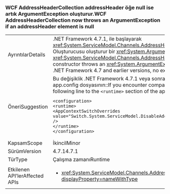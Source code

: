 ### <a name="wcf-addressheadercollection-now-throws-an-argumentexception-if-an-addressheader-element-is-null"></a><span data-ttu-id="df903-101">WCF AddressHeaderCollection addressHeader öğe null ise artık ArgumentException oluşturur.</span><span class="sxs-lookup"><span data-stu-id="df903-101">WCF AddressHeaderCollection now throws an ArgumentException if an addressHeader element is null</span></span>

|   |   |
|---|---|
|<span data-ttu-id="df903-102">Ayrıntılar</span><span class="sxs-lookup"><span data-stu-id="df903-102">Details</span></span>|<span data-ttu-id="df903-103">.NET Framework 4.7.1, ile başlayarak <xref:System.ServiceModel.Channels.AddressHeaderCollection.%23ctor(System.Collections.Generic.IEnumerable{System.ServiceModel.Channels.AddressHeader})> Oluşturucusu oluşturur bir <xref:System.ArgumentException> öğeler ise <code>null</code>.</span><span class="sxs-lookup"><span data-stu-id="df903-103">Starting with the .NET Framework 4.7.1, the <xref:System.ServiceModel.Channels.AddressHeaderCollection.%23ctor(System.Collections.Generic.IEnumerable{System.ServiceModel.Channels.AddressHeader})> constructor throws an <xref:System.ArgumentException> if one of the elements is <code>null</code>.</span></span> <span data-ttu-id="df903-104">.NET Framework 4.7 ve önceki sürümlerinde, hiçbir özel durum oluşturulur.</span><span class="sxs-lookup"><span data-stu-id="df903-104">In the .NET Framework 4.7 and earlier versions, no exception is thrown.</span></span>|
|<span data-ttu-id="df903-105">Öneri</span><span class="sxs-lookup"><span data-stu-id="df903-105">Suggestion</span></span>|<span data-ttu-id="df903-106">Bu değişiklik .NET Framework 4.7.1 veya sonraki bir sürümü üzerinde uyumluluk sorunlarıyla karşılaşırsanız, bunu aşağıdaki satırı ekleyerek çevirme <code>&lt;runtime&gt;</code> app.config dosyasının::</span><span class="sxs-lookup"><span data-stu-id="df903-106">If you encounter compatibility issues with this change on the .NET Framework 4.7.1 or a later version, you can opt-out of it by adding the following line to the <code>&lt;runtime&gt;</code> section of the app.config file::</span></span><pre><code class="lang-xml">&lt;configuration&gt;&#13;&#10;&lt;runtime&gt;&#13;&#10;&lt;AppContextSwitchOverrides value=&quot;Switch.System.ServiceModel.DisableAddressHeaderCollectionValidation=true&quot; /&gt;&#13;&#10;&lt;/runtime&gt;&#13;&#10;&lt;/configuration&gt;&#13;&#10;</code></pre>|
|<span data-ttu-id="df903-107">Kapsam</span><span class="sxs-lookup"><span data-stu-id="df903-107">Scope</span></span>|<span data-ttu-id="df903-108">İkincil</span><span class="sxs-lookup"><span data-stu-id="df903-108">Minor</span></span>|
|<span data-ttu-id="df903-109">Sürüm</span><span class="sxs-lookup"><span data-stu-id="df903-109">Version</span></span>|<span data-ttu-id="df903-110">4.7.1</span><span class="sxs-lookup"><span data-stu-id="df903-110">4.7.1</span></span>|
|<span data-ttu-id="df903-111">Tür</span><span class="sxs-lookup"><span data-stu-id="df903-111">Type</span></span>|<span data-ttu-id="df903-112">Çalışma zamanı</span><span class="sxs-lookup"><span data-stu-id="df903-112">Runtime</span></span>|
|<span data-ttu-id="df903-113">Etkilenen API’ler</span><span class="sxs-lookup"><span data-stu-id="df903-113">Affected APIs</span></span>|<ul><li><xref:System.ServiceModel.Channels.AddressHeaderCollection.%23ctor(System.Collections.Generic.IEnumerable{System.ServiceModel.Channels.AddressHeader})?displayProperty=nameWithType></li></ul>|


